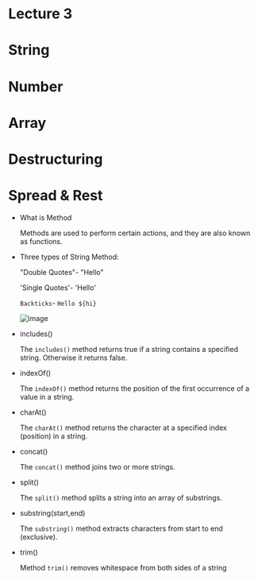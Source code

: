 # Lecture 3
# String 
# Number 
# Array 
# Destructuring 
# Spread & Rest

- What is Method
  
  Methods are used to perform certain actions, and they are
  also known as functions.
  
- Three types of String Method:
  
  "Double Quotes"- "Hello"
  
  'Single Quotes'- 'Hello'
  
  `Backticks`- `Hello ${hi}`

  ![image](https://github.com/fayzirahmonrahmonov/lecture3/assets/133873684/9d69cf24-b359-46a8-9c09-bfc642b662b0)

 - includes()
 
    The `includes()` method returns true if a string contains a specified string.
    Otherwise it returns false.

- indexOf()

  The `indexOf()` method returns the position of the first occurrence of a value in a string.

- charAt()

  The `charAt()` method returns the character at a specified index (position) in a string.
  
- concat()

  The `concat()` method joins two or more strings.

- split()

  The `split()` method splits a string into an array of substrings.

- substring(start,end)

  The `substring()` method extracts characters from start to end (exclusive).

- trim()

  Method `trim()` removes whitespace from both sides of a string


  
